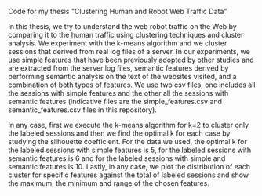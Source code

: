Code for my thesis "Clustering Human and Robot Web Traffic Data"

In this thesis, we try to understand the web robot traffic on the Web by comparing it to the human traffic using clustering techniques and cluster analysis. We experiment with the k-means algorithm and we cluster sessions that derived from real log files of a server. In our experiments, we use simple features that have been previously adopted by other studies and are extracted from the server log files, semantic features derived by performing semantic analysis on the text of the websites visited, and a combination of both types of features. We use two csv files, one includes all the sessions with simple features and the other all the sessions with semantic features (indicative files are the simple_features.csv and semantic_features.csv files in this repository).
  
In any case, first we execute the k-means algorithm for k=2 to cluster only the labeled sessions and then we find the optimal k for each case by studying the silhouette coefficient. For the data we used, the optimal k for the labeled sessions with simple features is 5, for the labeled sessions with semantic features is 6 and for the labeled sessions with simple and semantic features is 10. Lastly, in any case, we plot the distribution of each cluster for specific features against the total of labeled sessions and show the maximum, the minimum and range of the chosen features.

